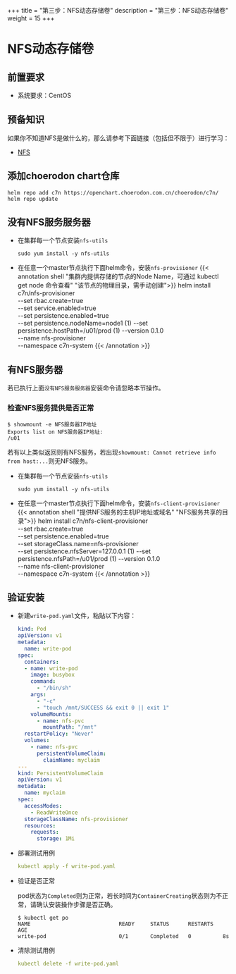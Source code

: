 +++
title = "第三步：NFS动态存储卷"
description = "第三步：NFS动态存储卷"
weight = 15
+++

# NFS动态存储卷

## 前置要求

- 系统要求：CentOS

## 预备知识

如果你不知道NFS是做什么的，那么请参考下面链接（包括但不限于）进行学习：
- [NFS](https://baike.baidu.com/item/NFS/812203)

## 添加choerodon chart仓库

```
helm repo add c7n https://openchart.choerodon.com.cn/choerodon/c7n/
helm repo update
```

## 没有NFS服务服务器

- 在集群每一个节点安装`nfs-utils`

    ```
    sudo yum install -y nfs-utils
    ```

- 在任意一个master节点执行下面helm命令，安装`nfs-provisioner`
{{< annotation shell "集群内提供存储的节点的Node Name，可通过 kubectl get node 命令查看" "该节点的物理目录，需手动创建">}}
helm install c7n/nfs-provisioner \
    --set rbac.create=true \
    --set service.enabled=true \
    --set persistence.enabled=true \
    --set persistence.nodeName=node1 \(1)
    --set persistence.hostPath=/u01/prod \(1)
    --version 0.1.0 \
    --name nfs-provisioner \
    --namespace c7n-system
{{< /annotation >}}

## 有NFS服务器

若已执行上面`没有NFS服务服务器`安装命令请忽略本节操作。

### 检查NFS服务提供是否正常

```console
$ showmount -e NFS服务器IP地址
Exports list on NFS服务器IP地址:
/u01
```

若有以上类似返回则有NFS服务，若出现`showmount: Cannot retrieve info from host:...`则无NFS服务。

- 在集群每一个节点安装`nfs-utils`

    ```
    sudo yum install -y nfs-utils
    ```

- 在任意一个master节点执行下面helm命令，安装`nfs-client-provisioner`
{{< annotation shell "提供NFS服务的主机IP地址或域名" "NFS服务共享的目录">}}
helm install c7n/nfs-client-provisioner \
    --set rbac.create=true \
    --set persistence.enabled=true \
    --set storageClass.name=nfs-provisioner \
    --set persistence.nfsServer=127.0.0.1 \(1)
    --set persistence.nfsPath=/u01/prod \(1)
    --version 0.1.0 \
    --name nfs-client-provisioner \
    --namespace c7n-system
{{< /annotation >}}

## 验证安装

- 新建`write-pod.yaml`文件，粘贴以下内容：

    ```yaml
    kind: Pod
    apiVersion: v1
    metadata:
      name: write-pod
    spec:
      containers:
      - name: write-pod
        image: busybox
        command:
          - "/bin/sh"
        args:
          - "-c"
          - "touch /mnt/SUCCESS && exit 0 || exit 1"
        volumeMounts:
          - name: nfs-pvc
            mountPath: "/mnt"
      restartPolicy: "Never"
      volumes:
        - name: nfs-pvc
          persistentVolumeClaim:
            claimName: myclaim
    ---
    kind: PersistentVolumeClaim
    apiVersion: v1
    metadata:
      name: myclaim
    spec:
      accessModes:
        - ReadWriteOnce
      storageClassName: nfs-provisioner
      resources:
        requests:
          storage: 1Mi
    ```
- 部署测试用例

    ```yaml
    kubectl apply -f write-pod.yaml
    ```

- 验证是否正常

  pod状态为`Completed`则为正常，若长时间为`ContainerCreating`状态则为不正常，请确认安装操作步骤是否正确。

    ```console
    $ kubectl get po
    NAME                            READY     STATUS      RESTARTS   AGE
    write-pod                       0/1       Completed   0          8s
    ```

- 清除测试用例

    ```yaml
    kubectl delete -f write-pod.yaml
    ```